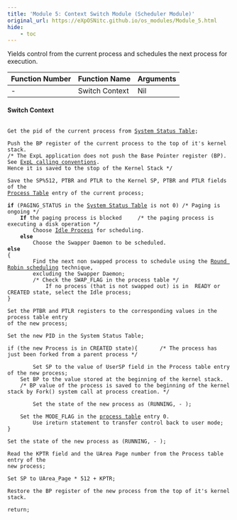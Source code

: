 ```yaml
---
title: 'Module 5: Context Switch Module (Scheduler Module)'
original_url: https://eXpOSNitc.github.io/os_modules/Module_5.html
hide:
    - toc
---
```


Yields control from the current process and schedules the next process for execution.

| Function Number | Function Name  | Arguments |
| --------------- | -------------- | --------- |
| -               | Switch Context | Nil       |

#### Switch Context

<pre><code>
Get the pid of the current process from <a href="../../os-design/process-table/">System Status Table</a>;

Push the BP register of the current process to the top of it's kernel stack. 
/* The ExpL application does not push the Base Pointer register (BP). See <a href="https://silcnitc.github.io/run_data_structures/run-time-stack.html">ExpL calling conventions</a>. 
Hence it is saved to the stop of the Kernel Stack */

Save the SP%512, PTBR and PTLR to the Kernel SP, PTBR and PTLR fields of the 
<a href="../../os-design/process-table/">Process Table</a> entry of the current process;  

<b>if</b> (PAGING_STATUS in the <a href="../../os-design/mem-ds/#system-status-table">System Status Table</a> is not 0) /* Paging is ongoing */
    <b>If</b> the paging process is blocked     /* the paging process is executing a disk operation */
        Choose <a href="../../os-design/misc/#idle">Idle Process</a> for scheduling.
    <b>else</b>
        Choose the Swapper Daemon to be scheduled.
<b>else</b>
{
        Find the next non swapped process to schedule using the <a href="https://en.wikipedia.org/wiki/Round-robin_scheduling">Round Robin scheduling</a> technique, 
        excluding the Swapper Daemon;
        /* Check the SWAP_FLAG in the process table */
            If no process (that is not swapped out) is in  READY or CREATED state, select the Idle process;
}

Set the PTBR and PTLR registers to the corresponding values in the process table entry
of the new process;

Set the new PID in the System Status Table;

if (the new Process is in CREATED state){ 		/* The process has just been forked from a parent process */

        Set SP to the value of UserSP field in the Process table entry of the new process;
    Set BP to the value stored at the beginning of the kernel stack.	
    /* BP value of the process is saved to the beginning of the kernel stack by Fork() system call at process creation. */

        Set the state of the new process as (RUNNING, - );

    Set the MODE_FLAG in the <a href="../../os-design/process-table/">process table</a> entry 0.
        Use ireturn statement to transfer control back to user mode;
}

Set the state of the new process as (RUNNING, - );

Read the KPTR field and the UArea Page number from the Process table entry of the
new process;

Set SP to UArea_Page * 512 + KPTR;

Restore the BP register of the new process from the top of it's kernel stack.

return;
</code></pre>